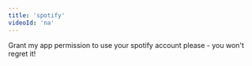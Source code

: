 ```yaml
---
title: 'spotify'     
videoId: 'na'
---     
```


Grant my app permission to use your spotify account please - you won't regret it! 